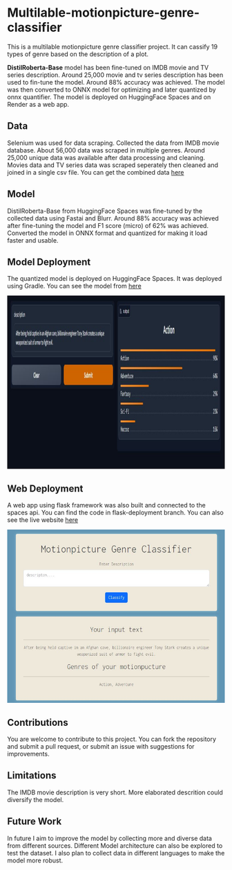# Multilable-motionpicture-genre-classifier
This is a multilable motionpicture genre classifier project. It can cassify 19 types of genre based on the description of a plot.

**DistilRoberta-Base** model has been fine-tuned on IMDB movie and TV series description. Around 25,000 movie and tv series description has been used to fin-tune the model. Around 88% accuracy was achieved. The model was then converted to ONNX model for optimizing and later quantized by onnx quantifier. The model is deployed on HuggingFace Spaces and on Render as a web app.

## Data
Selenium was used for data scraping. Collected the data from IMDB movie database. About 56,000 data was scraped in multiple genres. Around 25,000 unique data was available after data processing and cleaning. Movies data and TV series data was scraped seperately then cleaned and joined in a single csv file. You can get the combined data [here](https://github.com/sheikhDeep/multilable-motionpicture-genre-classifier/blob/main/data/movies_and_tvseries.csv)

## Model
DistilRoberta-Base from HuggingFace Spaces was fine-tuned by the collected data using Fastai and Blurr. Around 88% accuracy was achieved after fine-tuning the model and F1 score (micro) of 62% was achieved. Converted the model in ONNX format and quantized for making it load faster and usable.

## Model Deployment
The quantized model is deployed on HuggingFace Spaces. It was deployed using Gradle. You can see the model from [here](https://huggingface.co/spaces/sheikhDeep/multilabel-motionpicture-plot-genre-classifier)

<img src = "images/huggingface.JPG" width="900" height="400"> 

## Web Deployment
A web app using flask framework was also built and connected to the spaces api. You can find the code in flask-deployment branch. You can also see the live website [here](https://multilable-motionpicture-genre-classifier.onrender.com)

<img src = "images/web.JPG" width="900" height="400"> 

## Contributions
You are welcome to contribute to this project. You can fork the repository and submit a pull request, or submit an issue with suggestions for improvements.

## Limitations
The IMDB movie description is very short. More elaborated descrition could diversify the model.

## Future Work
In future I aim to improve the model by collecting more and diverse data from different sources. Different Model architecture can also be explored to test the dataset. I also plan to collect data in different languages to make the model more robust.
